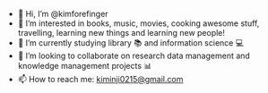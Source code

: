 - 👋 Hi, I’m @kimforefinger
- 👀 I’m interested in books, music, movies, cooking awesome stuff, travelling, learning new things and learning new people!
- 🌱 I’m currently studying library 📚 and information science 💻
- 💞️ I’m looking to collaborate on research data management and knowledge management projects 📊
- 📫 How to reach me: kiminji0215@gmail.com

<!---
kimforefinger/kimforefinger is a ✨ special ✨ repository because its `README.md` (this file) appears on your GitHub profile.
You can click the Preview link to take a look at your changes.
--->
